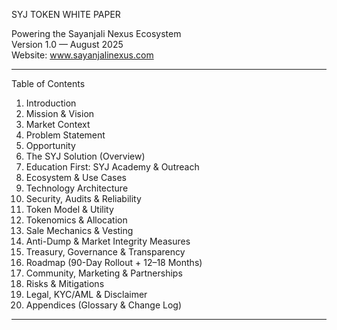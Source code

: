 SYJ TOKEN WHITE PAPER

Powering the Sayanjali Nexus Ecosystem  
Version 1.0 — August 2025  
Website: www.sayanjalinexus.com

---

Table of Contents

1. Introduction  
2. Mission & Vision  
3. Market Context  
4. Problem Statement  
5. Opportunity  
6. The SYJ Solution (Overview)  
7. Education First: SYJ Academy & Outreach  
8. Ecosystem & Use Cases  
9. Technology Architecture  
10. Security, Audits & Reliability  
11. Token Model & Utility  
12. Tokenomics & Allocation  
13. Sale Mechanics & Vesting  
14. Anti-Dump & Market Integrity Measures  
15. Treasury, Governance & Transparency  
16. Roadmap (90-Day Rollout + 12–18 Months)  
17. Community, Marketing & Partnerships  
18. Risks & Mitigations  
19. Legal, KYC/AML & Disclaimer  
20. Appendices (Glossary & Change Log)  

---
